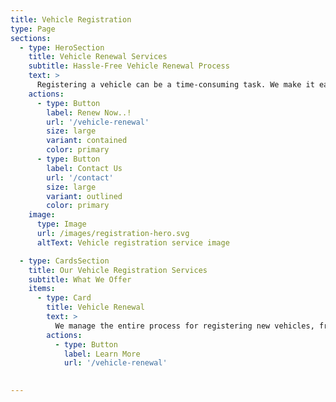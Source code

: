 ```yaml
---
title: Vehicle Registration
type: Page
sections:
  - type: HeroSection
    title: Vehicle Renewal Services
    subtitle: Hassle-Free Vehicle Renewal Process
    text: >
      Registering a vehicle can be a time-consuming task. We make it easy by handling all the documentation and submission for you.
    actions:
      - type: Button
        label: Renew Now..!
        url: '/vehicle-renewal'
        size: large
        variant: contained
        color: primary
      - type: Button
        label: Contact Us
        url: '/contact'
        size: large
        variant: outlined
        color: primary
    image:
      type: Image
      url: /images/registration-hero.svg
      altText: Vehicle registration service image

  - type: CardsSection
    title: Our Vehicle Registration Services
    subtitle: What We Offer
    items:
      - type: Card
        title: Vehicle Renewal
        text: >
          We manage the entire process for registering new vehicles, from document preparation to RTO submission.
        actions:
          - type: Button
            label: Learn More
            url: '/vehicle-renewal'

     
---
```

